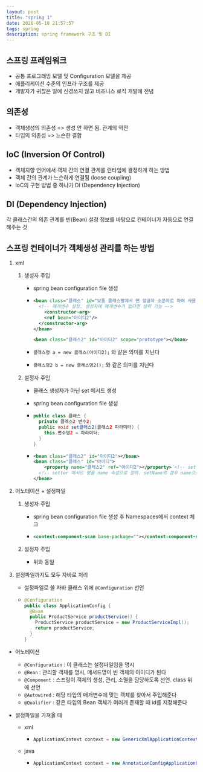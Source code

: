 ```yaml
---
layout: post
title: "spring 1"
date: 2020-05-18 21:57:57
tags: spring
description: spring framework 구조 및 DI
---
```


## 스프링 프레임워크

- 공통 프로그래밍 모델 및 Configuration 모델을 제공
- 애플리케이션 수준의 인프라 구조를 제공
- 개발자가 귀찮은 일에 신경쓰지 않고 비즈니스 로직 개발에 전념



## 의존성

- 객체생성의 의존성 => 생성 안 하면 됨. 관계의 역전
- 타입의 의존성 => 느슨한 결합



## IoC (Inversion Of Control)

- 객체지향 언어에서 객체 간의 연결 관계를 런타임에 결정하게 하는 방법
- 객체 간의 관계가 느슨하게 연결됨 (loose coupling)
- IoC의 구현 방법 중 하나가 DI (Dependency Injection)



## DI (Dependency Injection)

각 클래스간의 의존 관계를 빈(Bean) 설정 정보를 바탕으로 컨테이너가 자동으로 연결해주는 것



## 스프링 컨테이너가 객체생성 관리를 하는 방법

1. xml

   1. 생성자 주입

      - spring bean configuration file 생성

      - ```xml
        <bean class="클래스" id="보통 클래스명에서 맨 앞글자 소문자로 하여 사용">
          <!-- 매개변수 설정. 생성자에 매개변수가 없다면 생략 가능 -->
        	<constructor-arg>
          	<ref bean="아이디2"/>
          </constructor-arg>
        </bean>
        
        <bean class="클래스2" id="아이디2" scope="prototype"></bean>
        ```

      - `클래스명 a = new 클래스(아이디2);` 와 같은 의미를 지닌다

      - `클래스명2 b = new 클래스명2();` 와 같은 의미를 지닌다

   2. 설정자 주입

      - 클래스 생성자가 아닌 set 메서드 생성

      - spring bean configuration file 생성

      - ```java
        public class 클래스 {
          private 클래스2 변수2;
          public void set클래스2(클래스2 파라미터) {
            this.변수명2 = 파라미터;
          }
        }
        ```

      - ```xml
        <bean class="클래스2" id="아이디2"></bean>
        <bean class="클래스" id="아이디">
        	<property name="클래스2" ref="아이디2"></property> <!-- setter 메서드 정의 -->
          <!-- setter 메서드 명을 name 속성으로 정의. setName의 경우 name으로 정의 -->
        </bean>
        ```

2. 어노테이션 + 설정파일

   1. 생성자 주입

      - spring bean configuration file 생성 후 Namespaces에서 context 체크

      - ```xml
        <context:component-scan base-package=""></context:component-scan>
        ```

   2. 설정자 주입

      - 위와 동일

3. 설정파일까지도 모두 자바로 처리

   - 설정파일로 쓸 자바 클래스 위에 `@Configuration` 선언

   - ```java
     @Configuration
     public class ApplicationConfig {
       @Bean
       public ProductService productService() {
         ProductService productService = new ProductServiceImpl();
         return productService;
       }
     }
     ```



- 어노테이션

  - `@Configuration` : 이 클래스는 설정파일임을 명시
  - `@Bean` : 관리할 객체를 명시, 메서드명이 빈 객체의 아이디가 된다
  - `@Component` : 스프링이 객체의 생성, 관리, 소멸을 담당하도록 선언. class 위에 선언
  - `@Autowired` : 해당 타입의 매개변수에 맞는 객체를 찾아서 주입해준다
  - `@Qualifier` : 같은 타입의 Bean 객체가 여러개 존재할 때 id를 지정해준다

  

- 설정파일을 가져올 때

  - xml

    - ```java
      ApplicationContext context = new GenericXmlApplicationContext(".xml");
      ```

  - java

    - ```java
      ApplicationContext context = new AnnotationConfigApplicationContext(ApplicationConfig.class);
      ```

